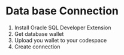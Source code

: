 # Data base Connection

1. Install Oracle SQL Developer Extension
2. Get database wallet
3. Upload you wallet to your codespace
4. Create connection
